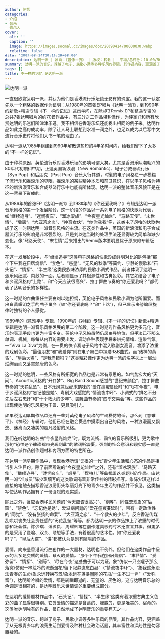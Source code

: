 ```yaml
---
author: 阿瑟
categories:
- 介绍
- 音乐
- 音乐人
cover:
  alt: ''
  caption: ''
  image: https://images.soomal.cc/images/doc/20090414/00000030.webp
  relative: false
date: '2003-08-14T20:10:29+08:00'
description: 达明一派 | 源自：《音像世界》 | 版权：转载 |  平均/总评分：10.00/50
summary: 达明一派的音乐，跨越了电子、民歌小调等多种乐风的界限，其作品内容，更涵盖了从无根青少年的浪荡生活到爱情及种种社会政治话题，其丰富性和深刻性是勿容置疑的。
tags: []
title: 不一样的记忆 记达明一派
---
```


![达明一派](https://images.soomal.cc/images/doc/20090414/00000030.webp)





一直很欣赏达明一派，并认为他们是香港流行乐坛绝无仅有的瑰宝。我的这一认定先以一个粗略的数据作为证明：从1980年的首张EP唱片《达明一派1》，到1990年的新歌+精选专辑《不一样的记忆》这四年间，在除却了Remix EP和精选专辑的总共7张达明唱片的约70首作品中，有三分之二作品堪称佳作，为评家们和所有欣赏达明的乐迷们所津津乐道。我不相信在香港乐坛还能找出相同的例子来。达明作品如此之高的成功率，除了让人马上联想到水准一词之外，也足以成为以后写中文流行音乐史时将他们大书一笔的理由了。



达明一派从1985年组建到1990年解散这短短的4年多时间内，给我们留下了太多的“不一样的记忆”。



由于种种原因，英伦流行乐对香港乐坛的影响可谓大矣。尤其是香港乐队潮勃兴的80年代初期和中期，正逢英国新浪漫（New Romantic）、电子合成器流行乐（Syn Pop）和后朋克（Post Pun）音乐大行其道，时髦的电子风格进一步模糊了流行乐和摇滚乐的界限，摇滚乐的某些精神本质和前卫意识，在以电子风格为特征的新浪漫音乐和合成器流行乐中也能有所体现。达明一派的整体音乐风貌正是在这一背景下形成的。



从1986年的首张EP《达明一派1》到1988年的《你还爱我吗？》专辑是达明一派音乐风格的第一个发展阶段，这一阶段的作品以一系列电子风格的快歌为代表，如“继续追寻”、“迷惘夜车”、“溜冰滚族”、“今夜星光灿烂”、“马路天使”、“末世情”、“后窗”、“大亚湾之恋”、“神奇女侠”、“你你我我”等，这类电子风格的快歌构成了这一时期达明一派音乐风格的主流。在这类作品中，英国的新浪漫和电子合成器流行乐的影响是非常强烈的，只是刘以达当时的处理手法还显得较为简单和缺少变化。像“马路天使”、“末世情”后来推出的Remix版本要明显优于原来的专辑版本。



在这一发展阶段中，与“继续追寻”这类电子风格的快歌形成鲜明对比的是包括“那个下午我在旧居烧信”、“禁色”、“惑星”、“无风的秋季”等简约、宁静的慢歌和“石头记”、“情探”、“半生缘”这类民族味浓厚的民歌小调式作品。前者体现了达明一派乐风细腻、内敛的一面，后者则显示了其根源性和古典色彩。其它如结合了电子和乡谣风格的“上路”、和“今天应该很高兴”、拉丁舞曲节奏的“你还爱我吗？”都代表了达明音乐的多样性。



这一时期的作曲重任主要由刘以达担纲，英伦电子风格和民歌小调为他所偏爱。而出自黄耀明之手的曲子虽少（如“你还爱我吗？”和“上路”），但已显示出他编织旋律时独特的个人感觉。



1989年的《意难平》专辑、1990年的《神经》专辑、《不一样的记忆》新歌+精选专辑是达明一派音乐风格发展的第二个阶段。这一时期的作品风格更为多元化，音乐的表现手段也更为丰富多变。英伦电子风格虽然仍居主导地位，但手法已不那么单调、机械，每每从内容的需要出发，调动各种表现手段来烘托情绪、渲染气氛。一“Viva La Diva”为例，在一贯的快节奏电子风格中混入歌剧女高音，增添了浓重的戏剧色彩。“最佳朋友”和“我爱你”则在电子舞曲中揉进R&B曲式。而“诸神的黄昏”、“皇后大盗”、“是我有错吗？”这类精彩佳作更为达明一派的名字抹上一层灿烂绚丽而又落寞颓唐的色彩。



这一时期的达明，一些风格有所拓宽的作品也是非常有意思的。如气势宏大的“天问”、Acoustic风格的“开口梦”、Big Band Sound感觉的“世纪末颜色”、拉丁舞曲节奏的“天花乱坠”、日本乐风兼世纪末韵味的“爱在瘟疫蔓延时”和“尽在今夜”、电子乡谣风格的“忘记他是她”、粤剧大戏感觉的“情流夜中环”、小调式的“排名不分先后左右忠奸”和“十个救火的少年”、圆舞曲节奏的“四季交易会”等。这些作品的出现使达明的乐风更为丰富、更具吸引力。



如果说达明早期作品中还有一些对英伦电子风格的生硬模仿的话，那么到《意难平》、《神经》专辑时，他们已经在融会贯通中摸索出自己的风格，一种浪漫而又飘逸、迷离而又凄美的超凡脱俗的风格。



我们在听达明的名曲“今夜星光灿烂”时，既为流畅、霸气的音乐所吸引，更为歌中那句“恐怕这个璀璨都市光辉到此”的歌词所震慑。强烈的社会意识和现实感一直是达明一派作品创作题材和内涵方面的特色所在。



在达明一派早期作品中，表现香港所谓“无根的一代”青少年生活和心态的作品是相当引人注目的。除了前面所说的“今夜星光灿烂”之外，还有“溜冰滚族”、“马路天使”、“继续追寻”、“迷惘夜车”、“惑星”、“模特儿”等曲都属这类题材的作品。由达明一派“准成员”陈少琪填写的这类歌词有着非常传神的精彩描写。象陈少琪这样以直接的笔触去描写香港浪荡街头华丽灯光下的青少年生活的作品并不多见。这类描写使达明作品拥有了一份强烈的现实感。



除此之外，反应香港移民问题的“今天应该很高兴”、“别等”，同性恋现象的“后窗”、“禁色”、“忘记他是她”，爱滋病问题的“爱在瘟疫蔓延时”，带有一定政治性的“同党”、“没有张扬的命案”、“大亚湾之恋”、“十个救火的少年”，反应香港传媒乱哄哄丧失社会责任感的“天花乱坠”等等，都为达明一派的作品抹上了浓重的时代感和社会性。陈少琪、潘源良、周耀辉等在创作这类歌词时不乏直言其事，但更多的是采用了隐喻、双关、联想等手法，有着很高的艺术性。如“你还爱我吗？”、“皇后大盗”、“讲”都被认为是别有隐喻的作品。



爱情，向来是香港流行曲创作的一大题材，达明也不例外。但他们在这类作品中呈示的大多是变质的爱情、破灭的爱情。“那个下午我在旧居烧信”、“末世情”、“爱弥留”、“情探”、“别等”、“尽在今夜”这些曲子可以为证。象“仿似一只空罐子那么落寞/仿似一串荒冷的流逝烟花/留下寂静遗忘白昼”（“情流夜中环”）、“象我这永没法青春的生命/象永远转换布景/象永远在转换圈圈的花瓶/一生不过一声”（“爱弥留”），达明所吟唱的爱情，都是转瞬即逝的、无望的、灰色的，这与达明音乐总的色调是很相符的，是达明音乐末世情调的重要组成部分。



在达明的爱情题材作品中，“石头记”、“情探”、“半生缘”这类有着浓重古典主义色彩的曲子显得很特别。它对爱情的描述是含蓄的、朦胧的，更是唯美的、宿命的。这类唯达明独有的作品，很自然地成了达明音乐的重要标志之一。



达明一派的音乐，跨越了电子、民歌小调等多种乐风的界限，其作品内容，更涵盖了从无根青少年的浪荡生活到爱情及种种社会政治话题，其丰富性和深刻性是勿容置疑的。